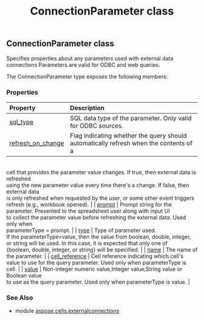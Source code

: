 ﻿---
title: ConnectionParameter class
second_title: Aspose.Cells for Python via .NET API References
description: 
type: docs
weight: 10
url: /aspose.cells.externalconnections/connectionparameter/
is_root: false
---

## ConnectionParameter class

Specifies properties about any parameters used with external data connections
Parameters are valid for ODBC and web queries.



The ConnectionParameter type exposes the following members:

### Properties
| Property | Description |
| :- | :- |
| [sql_type](/cells/python-net/aspose.cells.externalconnections/connectionparameter/sql_type) | SQL data type of the parameter. Only valid for ODBC sources. |
| [refresh_on_change](/cells/python-net/aspose.cells.externalconnections/connectionparameter/refresh_on_change) | Flag indicating whether the query should automatically refresh when the contents of a <br/>cell that provides the parameter value changes. If true, then external data is refreshed <br/>using the new parameter value every time there's a change. If false, then external data <br/>is only refreshed when requested by the user, or some other event triggers refresh (e.g., workbook opened). |
| [prompt](/cells/python-net/aspose.cells.externalconnections/connectionparameter/prompt) | Prompt string for the parameter. Presented to the spreadsheet user along with input UI <br/>to collect the parameter value before refreshing the external data. Used only when <br/>parameterType = prompt. |
| [type](/cells/python-net/aspose.cells.externalconnections/connectionparameter/type) | Type of parameter used.<br/>If the parameterType=value, then the value from boolean, double, integer, <br/>or string will be used.  In this case, it is expected that only one of <br/>{boolean, double, integer, or string} will be specified. |
| [name](/cells/python-net/aspose.cells.externalconnections/connectionparameter/name) | The name of the parameter. |
| [cell_reference](/cells/python-net/aspose.cells.externalconnections/connectionparameter/cell_reference) | Cell reference indicating which cell's value to use for the query parameter. Used only when parameterType is cell. |
| [value](/cells/python-net/aspose.cells.externalconnections/connectionparameter/value) | Non-integer numeric value,Integer value,String value or Boolean value<br/>to use as the query parameter. Used only when parameterType is value. |



### See Also
* module [aspose.cells.externalconnections](..)
